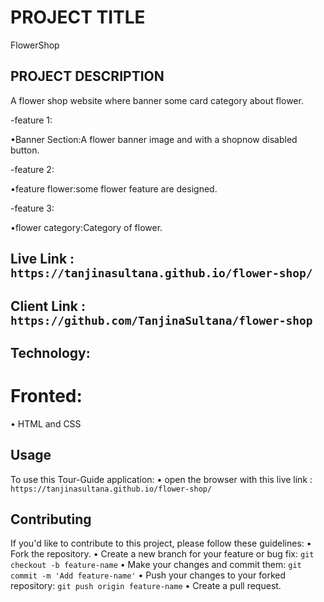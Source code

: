 # PROJECT TITLE
 FlowerShop
## PROJECT DESCRIPTION

A flower shop website where banner some card category about flower.

-feature 1:

•Banner Section:A flower banner image and with a shopnow disabled button.

-feature 2: 

•feature flower:some flower feature are designed.

-feature 3:

•flower category:Category of flower.


## Live Link :  `https://tanjinasultana.github.io/flower-shop/`
## Client Link : `https://github.com/TanjinaSultana/flower-shop`


## Technology: 
# Fronted:
• HTML and CSS


## Usage
To use this Tour-Guide application:
• open the browser with this live link :  `https://tanjinasultana.github.io/flower-shop/`


## Contributing
If you'd like to contribute to this project, please follow these guidelines:
• Fork the repository.
• Create a new branch for your feature or bug fix: `git checkout -b feature-name`
• Make your changes and commit them: `git commit -m 'Add feature-name'`
• Push your changes to your forked repository: `git push origin feature-name`
• Create a pull request.


